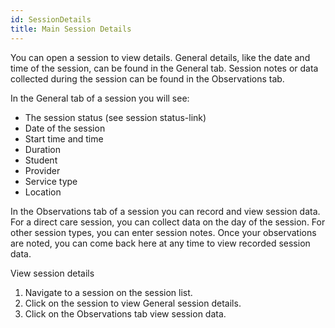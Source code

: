 ```yaml
---
id: SessionDetails
title: Main Session Details
---
```

You can open a session to view details. General details, like the date and time of the session, can be found in the General tab. Session notes or data collected during the session can be found in the Observations tab.

In the General tab of a session you will see:

- The session status (see session status-link)
- Date of the session
- Start time and time
- Duration
- Student
- Provider
- Service type
- Location

In the Observations tab of a session you can record and view session data. For a direct care session, you can collect data on the day of the session. For other session types, you can enter session notes. Once your observations are noted, you can come back here at any time to view recorded session data.

View session details

1. Navigate to a session on the session list.
2. Click on the session to view General session details.
3. Click on the Observations tab view session data.